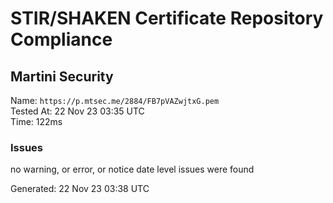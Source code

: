 # STIR/SHAKEN Certificate Repository Compliance

## Martini Security

Name: `https://p.mtsec.me/2884/FB7pVAZwjtxG.pem`\
Tested At: 22 Nov 23 03:35 UTC\
Time: 122ms

### Issues

no warning, or error, or notice date level issues were found

Generated: 22 Nov 23 03:38 UTC